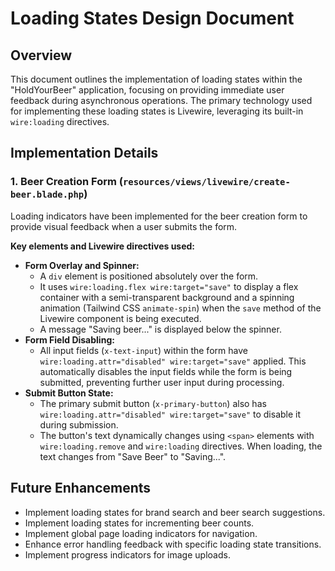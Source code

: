 # Loading States Design Document

## Overview
This document outlines the implementation of loading states within the "HoldYourBeer" application, focusing on providing immediate user feedback during asynchronous operations. The primary technology used for implementing these loading states is Livewire, leveraging its built-in `wire:loading` directives.

## Implementation Details

### 1. Beer Creation Form (`resources/views/livewire/create-beer.blade.php`)
Loading indicators have been implemented for the beer creation form to provide visual feedback when a user submits the form.

**Key elements and Livewire directives used:**
-   **Form Overlay and Spinner:**
    -   A `div` element is positioned absolutely over the form.
    -   It uses `wire:loading.flex wire:target="save"` to display a flex container with a semi-transparent background and a spinning animation (Tailwind CSS `animate-spin`) when the `save` method of the Livewire component is being executed.
    -   A message "Saving beer..." is displayed below the spinner.
-   **Form Field Disabling:**
    -   All input fields (`x-text-input`) within the form have `wire:loading.attr="disabled" wire:target="save"` applied. This automatically disables the input fields while the form is being submitted, preventing further user input during processing.
-   **Submit Button State:**
    -   The primary submit button (`x-primary-button`) also has `wire:loading.attr="disabled" wire:target="save"` to disable it during submission.
    -   The button's text dynamically changes using `<span>` elements with `wire:loading.remove` and `wire:loading` directives. When loading, the text changes from "Save Beer" to "Saving...".

## Future Enhancements
-   Implement loading states for brand search and beer search suggestions.
-   Implement loading states for incrementing beer counts.
-   Implement global page loading indicators for navigation.
-   Enhance error handling feedback with specific loading state transitions.
-   Implement progress indicators for image uploads.
